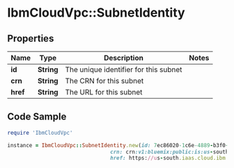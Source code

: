 # IbmCloudVpc::SubnetIdentity

## Properties

Name | Type | Description | Notes
------------ | ------------- | ------------- | -------------
**id** | **String** | The unique identifier for this subnet | 
**crn** | **String** | The CRN for this subnet | 
**href** | **String** | The URL for this subnet | 

## Code Sample

```ruby
require 'IbmCloudVpc'

instance = IbmCloudVpc::SubnetIdentity.new(id: 7ec86020-1c6e-4889-b3f0-a15f2e50f87e,
                                 crn: crn:v1:bluemix:public:is:us-south-1:a/123456::subnet:7ec86020-1c6e-4889-b3f0-a15f2e50f87e,
                                 href: https://us-south.iaas.cloud.ibm.com/v1/subnets/7ec86020-1c6e-4889-b3f0-a15f2e50f87e)
```


